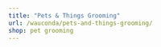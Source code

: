 ```yaml
---
title: "Pets & Things Grooming"
url: /wauconda/pets-and-things-grooming/
shop: pet grooming
---
```

